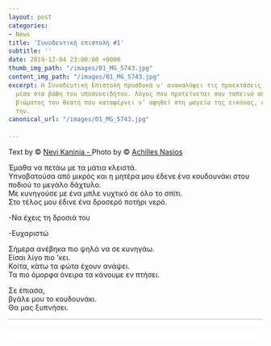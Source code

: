 ```yaml
---
layout: post
categories:
- News
title: 'Συνοδευτική επιστολή #1'
subtitle: ''
date: 2019-12-04 23:00:00 +0000
thumb_img_path: "/images/01_MG_5743.jpg"
content_img_path: "/images/01_MG_5743.jpg"
excerpt: Η Συνοδευτική Επιστολή προσδοκά ν' ανακαλύψει τις προεκτάσεις της εικόνας
  μέσα στα βάθη του υποσυνειδήτου. Λόγος που προτείνεται σαν ταπεινό απαύγασμα του
  βιώματος του θεατή που καταφέρνει ν’ αφηθεί στη μαγεία της εικόνας, επαναδημιουργώντας
  την.
canonical_url: "/images/01_MG_5743.jpg"

---
```

Text by © <a href="https://www.facebook.com/nevi.kaninia" target="blank">Nevi Kaninia - </a>Photo by © <a href="https://anikon.org/" target="blank">Achilles Nasios</a>

Έμαθα να πετάω με τα μάτια κλειστά.  
Υπνοβατούσα από μικρός και η μητέρα μου έδενε ένα κουδουνάκι στου ποδιού το μεγάλο δάχτυλο.  
Με κυνηγούσε με ένα μπλε νυχτικό σε όλο το σπίτι.  
Στο τέλος μου έδινε ένα δροσερό ποτήρι νερό.

\-Να έχεις τη δροσιά του

\-Ευχαριστώ

Σήμερα ανέβηκα πιο ψηλά να σε κυνηγάω.  
Είσαι λίγο πιο 'κει.  
Κοίτα, κάτω τα φώτα έχουν ανάψει.  
Τα πιο όμορφα όνειρα τα κάνουμε εν πτήσει.

Σε έπιασα,  
βγάλε μου το κουδουνάκι.  
Θα μας ξυπνήσει.

![](/images/bwok-2.jpg)